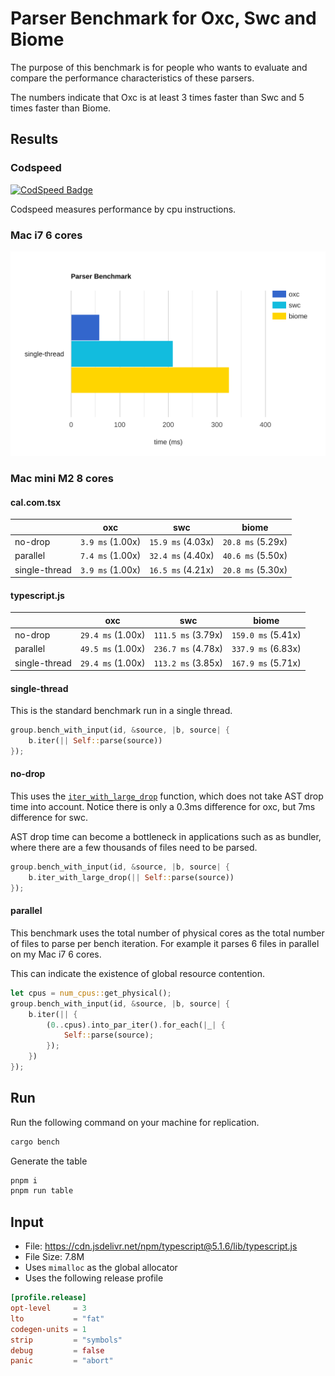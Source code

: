# Parser Benchmark for Oxc, Swc and Biome

The purpose of this benchmark is for people who wants to evaluate and compare the performance characteristics of these parsers.

The numbers indicate that Oxc is at least 3 times faster than Swc and 5 times faster than Biome.

## Results

### Codspeed

[![CodSpeed Badge][codspeed-badge]][codspeed-url]

[codspeed-badge]: https://img.shields.io/endpoint?url=https://codspeed.io/badge.json
[codspeed-url]: https://codspeed.io/oxc-project/bench-javascript-parser-written-in-rust/benchmarks

Codspeed measures performance by cpu instructions.

### Mac i7 6 cores

<img src="./bar-graph.svg">

### Mac mini M2 8 cores

#### cal.com.tsx

|               | oxc              | swc               |biome             |
| ------------- | ---------------- | ----------------- |----------------- |
| no-drop       | `3.9 ms` (1.00x) | `15.9 ms` (4.03x) |`20.8 ms` (5.29x) |
| parallel      | `7.4 ms` (1.00x) | `32.4 ms` (4.40x) |`40.6 ms` (5.50x) |
| single-thread | `3.9 ms` (1.00x) | `16.5 ms` (4.21x) |`20.8 ms` (5.30x) |

#### typescript.js

|               | oxc               | swc                |biome              |
| ------------- | ----------------- | ------------------ |------------------ |
| no-drop       | `29.4 ms` (1.00x) | `111.5 ms` (3.79x) |`159.0 ms` (5.41x) |
| parallel      | `49.5 ms` (1.00x) | `236.7 ms` (4.78x) |`337.9 ms` (6.83x) |
| single-thread | `29.4 ms` (1.00x) | `113.2 ms` (3.85x) |`167.9 ms` (5.71x) |

#### single-thread

This is the standard benchmark run in a single thread.

```rust
group.bench_with_input(id, &source, |b, source| {
    b.iter(|| Self::parse(source))
});
```

#### no-drop

This uses the [`iter_with_large_drop`](https://docs.rs/criterion/0.5.1/criterion/struct.Bencher.html#method.iter_with_large_drop) function, which does not take AST drop time into account.
Notice there is only a 0.3ms difference for oxc, but 7ms difference for swc.

AST drop time can become a bottleneck in applications such as as bundler,
where there are a few thousands of files need to be parsed.

```rust
group.bench_with_input(id, &source, |b, source| {
    b.iter_with_large_drop(|| Self::parse(source))
});
```

#### parallel

This benchmark uses the total number of physical cores as the total number of files to parse per bench iteration. For example it parses 6 files in parallel on my Mac i7 6 cores.

This can indicate the existence of global resource contention.

```rust
let cpus = num_cpus::get_physical();
group.bench_with_input(id, &source, |b, source| {
    b.iter(|| {
        (0..cpus).into_par_iter().for_each(|_| {
            Self::parse(source);
        });
    })
});
```

## Run

Run the following command on your machine for replication.

```bash
cargo bench
```

Generate the table

```bash
pnpm i
pnpm run table
```

## Input

* File: https://cdn.jsdelivr.net/npm/typescript@5.1.6/lib/typescript.js
* File Size: 7.8M
* Uses `mimalloc` as the global allocator
* Uses the following release profile

```toml
[profile.release]
opt-level     = 3
lto           = "fat"
codegen-units = 1
strip         = "symbols"
debug         = false
panic         = "abort"
```
